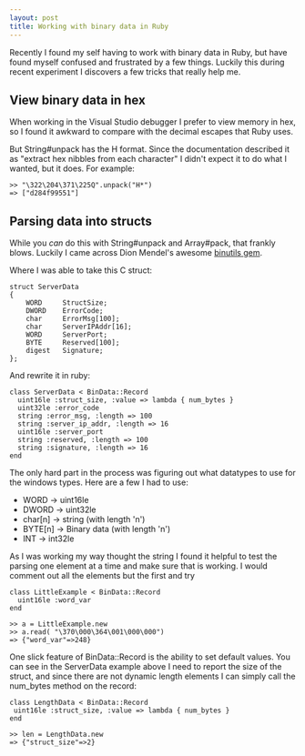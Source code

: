 ```yaml
---
layout: post
title: Working with binary data in Ruby
---
```

Recently I found my self having to work with binary data in Ruby, but have found myself confused and frustrated by a few things.  Luckily this during recent experiment I discovers a few tricks that really help me.

View binary data in hex
-----------------------

When working in the Visual Studio debugger I prefer to view memory in hex, so I found it awkward to compare with the decimal escapes that Ruby uses.

But String#unpack has the H format.  Since the documentation described it as "extract hex nibbles from each character" I didn't expect it to do what I wanted, but it does. For example:

    >> "\322\204\371\225Q".unpack("H*")
    => ["d284f99551"]

Parsing data into structs
-------------------------

While you *can* do this with String#unpack and Array#pack, that frankly blows. Luckily I came across Dion Mendel's awesome [binutils gem](http://bindata.rubyforge.org/).

Where I was able to take this C struct:

    struct ServerData
    {
        WORD	 StructSize;     
        DWORD    ErrorCode;
        char	 ErrorMsg[100];  
        char	 ServerIPAddr[16];
        WORD	 ServerPort;     
        BYTE	 Reserved[100];  
        digest	 Signature;      
    };

And rewrite it in ruby:

    class ServerData < BinData::Record
      uint16le :struct_size, :value => lambda { num_bytes }
      uint32le :error_code
      string :error_msg, :length => 100
      string :server_ip_addr, :length => 16
      uint16le :server_port
      string :reserved, :length => 100
      string :signature, :length => 16
    end

The only hard part in the process was figuring out what datatypes to use for the windows types.  Here are a few I had to use:

 * WORD -> uint16le 
 * DWORD -> uint32le 
 * char[n] -> string (with length 'n')
 * BYTE[n] -> Binary data (with length 'n')
 * INT -> int32le 

As I was working my way thought the string I found it helpful to test the parsing one element at a time and make sure that is working.  I would comment out all the elements but the first and try 

    class LittleExample < BinData::Record
      uint16le :word_var
    end

    >> a = LittleExample.new
    >> a.read( "\370\000\364\001\000\000")
    => {"word_var"=>248}

One slick feature of BinData::Record is the ability to set default values.  You can see in the ServerData example above I need to report the size of the struct, and since there are not dynamic length elements I can simply call the num\_bytes method on the record:  

    class LengthData < BinData::Record
     uint16le :struct_size, :value => lambda { num_bytes }
    end

    >> len = LengthData.new
    => {"struct_size"=>2}

